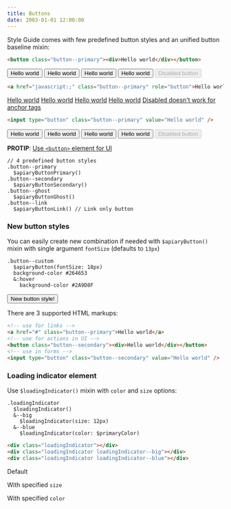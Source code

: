 ```yaml
---
title: Buttons
date: 2003-01-01 12:00:00
---
```


Style Guide comes with few predefined button styles and an unified button baseline mixin:

```html
<button class="button--primary"><div>Hello world</div></button>
```
<button class="button--primary"><div>Hello world</div></button>
<button class="button--secondary"><div>Hello world</div></button>
<button class="button--ghost"><div>Hello world</div></button>
<button class="button--link"><div>Hello world</div></button>
<button class="button--primary" disabled><div>Disabled button</div></button>


```html
<a href="javascript:;" class="button--primary" role="button">Hello world</a>
```
<a href="javascript:;" class="button--primary" role="button">Hello world</a>
<a href="javascript:;" class="button--secondary" role="button">Hello world</a>
<a href="javascript:;" class="button--ghost" role="button">Hello world</a>
<a href="javascript:;" class="button--link" role="button">Hello world</a>
<a href="javascript:;" class="button--primary" role="button" disabled>Disabled doesn't work for anchor tags</a>

```html
<input type="button" class="button--primary" value="Hello world" />
```
<input type="button" class="button--primary" value="Hello world" />
<input type="button" class="button--secondary" value="Hello world" />
<input type="button" class="button--ghost" value="Hello world" />
<input type="button" class="button--link" value="Hello world" />
<input type="button" class="button--primary" value="Disabled button" disabled />

**PROTIP**: [Use `<button>` element for UI](https://www.youtube.com/watch?v=CZGqnp06DnI)

```stylus
// 4 predefined button styles
.button--primary
  $apiaryButtonPrimary()
.button--secondary
  $apiaryButtonSecondary()
.button--ghost
  $apiaryButtonGhost()
.button--link
  $apiaryButtonLink() // Link only button
```

### New button styles

You can easily create new combination if needed with `$apiaryButton()` mixin with single argument `fontSize` (defaults to `13px`)

```stylus
.button--custom
  $apiaryButton(fontSize: 18px)
  background-color #264653
  &:hover
    background-color #2A9D8F
```
<button class="button--custom"><div>New button style!</div></button>

There are 3 supported HTML markups:
```html
<!-- use for links -->
<a href="#" class="button--primary">Hello world</a>
<!-- use for actions in UI -->
<button class="button--secondary"><div>Hello world</div></button>
<!-- use in forms -->
<input type="button" class="button--secondary" value="Hello world" />
```

### Loading indicator element
Use `$loadingIndicator()` mixin with `color` and `size` options:


```stylus
.loadingIndicator
  $loadingIndicator()
  &--big
    $loadingIndicator(size: 12px)
  &--blue
    $loadingIndicator(color: $primaryColor)
```

```html
<div class="loadingIndicator"></div>
<div class="loadingIndicator loadingIndicator--big"></div>
<div class="loadingIndicator loadingIndicator--blue"></div>
```

Default
<div class="loadingIndicator"></div>

With specified `size`
<div class="loadingIndicator loadingIndicator--big"></div>

With specified `color`
<div class="loadingIndicator loadingIndicator--blue"></div>
